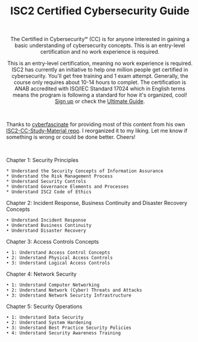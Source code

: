 <h1 align="center"> ISC2 Certified Cybersecurity Guide </h1>

<br>

<p align="center">The Certified in Cybersecurity℠ (CC) is for anyone interested in gaining a basic understanding of cybersecurity concepts. This is an entry-level certification and no work experience is required. </p>

<p align="center"> This is an entry-level certification, meaning no work experience is required. ISC2 has currently an initiative to help one million people get certified in cybersecurity. You'll get free training and 1 exam attempt.  Generally, the course only requires about 10-14 hours to complet. The certification is ANAB accredited with ISO/IEC Standard 17024 which in English terms means the program is following a standard for how it's organized, cool! <br>
    <a href="https://www.isc2.org/candidate">Sign up</a> or check the <a href="https://cloud.connect.isc2.org/cc-ultimate-guide">Ultimate Guide</a>. </p> 

<br>

Thanks to [cyberfascinate](https://github.com/cyberfascinate) for providing most of this content from his own [ISC2-CC-Study-Material repo](https://github.com/cyberfascinate/ISC2-CC-Study-Material). I reorganized it to my liking. Let me know if something is wrong or could be done better. Cheers!

<br>

Chapter 1: Security Principles

    * Understand the Security Concepts of Information Assurance
    * Understand the Risk Management Process
    * Understand Security Controls
    * Understand Governance Elements and Processes
    * Understand ISC2 Code of Ethics

Chapter 2: Incident Response, Business Continuity and Disaster Recovery Concepts

    • Understand Incident Response
    • Understand Business Continuity
    • Understand Disaster Recovery

Chapter 3: Access Controls Concepts

    • 1: Understand Access Control Concepts
    • 2: Understand Physical Access Controls
    • 3: Understand Logical Access Controls

Chapter 4: Network Security

    • 1: Understand Computer Networking
    • 2: Understand Network (Cyber) Threats and Attacks
    • 3: Understand Network Security Infrastructure

Chapter 5: Security Operations

    • 1: Understand Data Security
    • 2: Understand System Hardening
    • 3: Understand Best Practice Security Policies
    • 4: Understand Security Awareness Training
